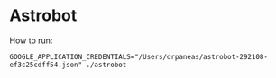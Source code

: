 # Astrobot

How to run:

```shell
GOOGLE_APPLICATION_CREDENTIALS="/Users/drpaneas/astrobot-292108-ef3c25cdff54.json" ./astrobot
```
